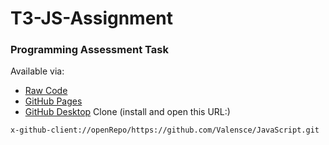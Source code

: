 # T3-JS-Assignment
### Programming Assessment Task
Available via:
* [Raw Code](https://github.com/Valensce/JavaScript/tree/main/docs)
* [GitHub Pages](https://Valensce.github.io/JavaScript/)
* [GitHub Desktop](https://desktop.github.com/) Clone (install and open this URL:)
```
x-github-client://openRepo/https://github.com/Valensce/JavaScript.git
```
